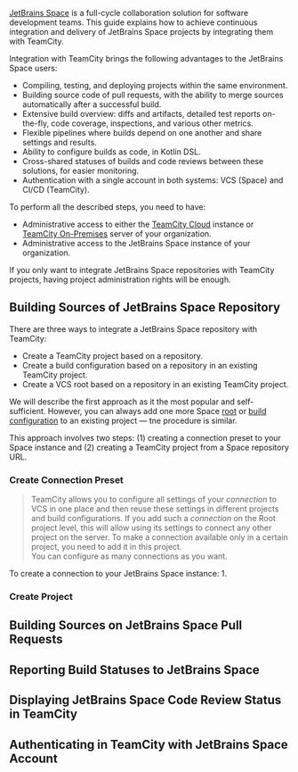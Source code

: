 [//]: # (title: How to Configure CI/CD with JetBrains Space)
[//]: # (auxiliary-id: How to Configure CI/CD with JetBrains Space)

[JetBrains Space](https://www.jetbrains.com/space/) is a full-cycle collaboration solution for software development teams. This guide explains how to achieve continuous integration and delivery of JetBrains Space projects by integrating them with TeamCity.

Integration with TeamCity brings the following advantages to the JetBrains Space users:
* Compiling, testing, and deploying projects within the same environment.
* Building source code of pull requests, with the ability to merge sources automatically after a successful build.
* Extensive build overview: diffs and artifacts, detailed test reports on-the-fly, code coverage, inspections, and various other metrics.
* Flexible pipelines where builds depend on one another and share settings and results.
* Ability to configure builds as code, in Kotlin DSL.
* Cross-shared statuses of builds and code reviews between these solutions, for easier monitoring.
* Authentication with a single account in both systems: VCS (Space) and CI/CD (TeamCity).

To perform all the described steps, you need to have:
* Administrative access to either the [TeamCity Cloud](https://www.jetbrains.com/teamcity/signup/) instance or [TeamCity On-Premises](https://www.jetbrains.com/teamcity/download/) server of your organization.
* Administrative access to the JetBrains Space instance of your organization.

If you only want to integrate JetBrains Space repositories with TeamCity projects, having project administration rights will be enough.

## Building Sources of JetBrains Space Repository

There are three ways to integrate a JetBrains Space repository with TeamCity:
* Create a TeamCity project based on a repository.
* Create a build configuration based on a repository in an existing TeamCity project.
* Create a VCS root based on a repository in an existing TeamCity project.

We will describe the first approach as it the most popular and self-sufficient. However, you can always add one more Space [root](configuring-vcs-roots.md) or [build configuration](creating-and-editing-build-configurations.md#Creating+Build+Configuration+from+URL) to an existing project — tne procedure is similar.

This approach involves two steps: (1) creating a connection preset to your Space instance and (2) creating a TeamCity project from a Space repository URL.

### Create Connection Preset

>TeamCity allows you to configure all settings of your _connection_ to VCS in one place and then reuse these settings in different projects and build configurations. If you add such a _connection_ on the <emphasis tooltip="root-project">Root project</emphasis> level, this will allow using its settings to connect any other project on the server. To make a connection available only in a certain project, you need to add it in this project.  
>You can configure as many connections as you want.

To create a connection to your JetBrains Space instance:
1. 

### Create Project

## Building Sources on JetBrains Space Pull Requests

## Reporting Build Statuses to JetBrains Space

## Displaying JetBrains Space Code Review Status in TeamCity

## Authenticating in TeamCity with JetBrains Space Account

